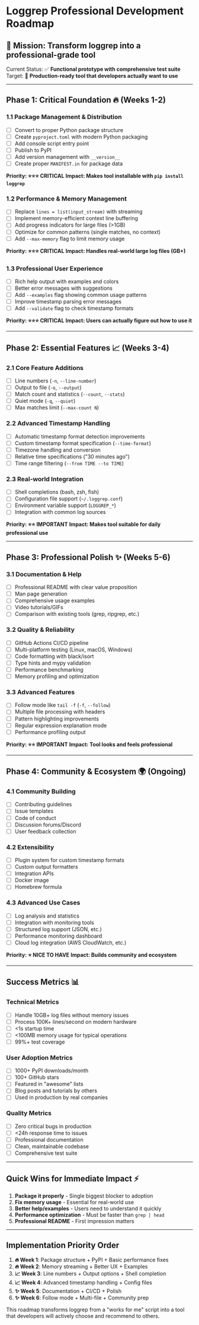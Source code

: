 # Loggrep Professional Development Roadmap

## 🎯 **Mission: Transform loggrep into a professional-grade tool**

Current Status: ✅ **Functional prototype with comprehensive test suite**
Target: 🚀 **Production-ready tool that developers actually want to use**

---

## **Phase 1: Critical Foundation** 🔥 (Weeks 1-2)

### 1.1 Package Management & Distribution
- [ ] Convert to proper Python package structure
- [ ] Create `pyproject.toml` with modern Python packaging
- [ ] Add console script entry point
- [ ] Publish to PyPI
- [ ] Add version management with `__version__`
- [ ] Create proper `MANIFEST.in` for package data

**Priority: ⭐⭐⭐ CRITICAL**
**Impact: Makes tool installable with `pip install loggrep`**

### 1.2 Performance & Memory Management
- [ ] Replace `lines = list(input_stream)` with streaming
- [ ] Implement memory-efficient context line buffering
- [ ] Add progress indicators for large files (>1GB)
- [ ] Optimize for common patterns (single matches, no context)
- [ ] Add `--max-memory` flag to limit memory usage

**Priority: ⭐⭐⭐ CRITICAL** 
**Impact: Handles real-world large log files (GB+)**

### 1.3 Professional User Experience
- [ ] Rich help output with examples and colors
- [ ] Better error messages with suggestions
- [ ] Add `--examples` flag showing common usage patterns
- [ ] Improve timestamp parsing error messages
- [ ] Add `--validate` flag to check timestamp formats

**Priority: ⭐⭐⭐ CRITICAL**
**Impact: Users can actually figure out how to use it**

---

## **Phase 2: Essential Features** 📈 (Weeks 3-4)

### 2.1 Core Feature Additions
- [ ] Line numbers (`-n`, `--line-number`)
- [ ] Output to file (`-o`, `--output`)
- [ ] Match count and statistics (`--count`, `--stats`)
- [ ] Quiet mode (`-q`, `--quiet`)
- [ ] Max matches limit (`--max-count N`)

### 2.2 Advanced Timestamp Handling
- [ ] Automatic timestamp format detection improvements
- [ ] Custom timestamp format specification (`--time-format`)
- [ ] Timezone handling and conversion
- [ ] Relative time specifications ("30 minutes ago")
- [ ] Time range filtering (`--from TIME --to TIME`)

### 2.3 Real-world Integration
- [ ] Shell completions (bash, zsh, fish)
- [ ] Configuration file support (`~/.loggrep.conf`)
- [ ] Environment variable support (`LOGGREP_*`)
- [ ] Integration with common log sources

**Priority: ⭐⭐ IMPORTANT**
**Impact: Makes tool suitable for daily professional use**

---

## **Phase 3: Professional Polish** ✨ (Weeks 5-6)

### 3.1 Documentation & Help
- [ ] Professional README with clear value proposition
- [ ] Man page generation
- [ ] Comprehensive usage examples
- [ ] Video tutorials/GIFs
- [ ] Comparison with existing tools (grep, ripgrep, etc.)

### 3.2 Quality & Reliability
- [ ] GitHub Actions CI/CD pipeline
- [ ] Multi-platform testing (Linux, macOS, Windows)
- [ ] Code formatting with black/isort
- [ ] Type hints and mypy validation
- [ ] Performance benchmarking
- [ ] Memory profiling and optimization

### 3.3 Advanced Features
- [ ] Follow mode like `tail -f` (`-f`, `--follow`)
- [ ] Multiple file processing with headers
- [ ] Pattern highlighting improvements
- [ ] Regular expression explanation mode
- [ ] Performance profiling output

**Priority: ⭐⭐ IMPORTANT**
**Impact: Tool looks and feels professional**

---

## **Phase 4: Community & Ecosystem** 🌍 (Ongoing)

### 4.1 Community Building
- [ ] Contributing guidelines
- [ ] Issue templates
- [ ] Code of conduct
- [ ] Discussion forums/Discord
- [ ] User feedback collection

### 4.2 Extensibility
- [ ] Plugin system for custom timestamp formats
- [ ] Custom output formatters
- [ ] Integration APIs
- [ ] Docker image
- [ ] Homebrew formula

### 4.3 Advanced Use Cases
- [ ] Log analysis and statistics
- [ ] Integration with monitoring tools
- [ ] Structured log support (JSON, etc.)
- [ ] Performance monitoring dashboard
- [ ] Cloud log integration (AWS CloudWatch, etc.)

**Priority: ⭐ NICE TO HAVE**
**Impact: Builds community and ecosystem**

---

## **Success Metrics** 📊

### Technical Metrics
- [ ] Handle 10GB+ log files without memory issues
- [ ] Process 100K+ lines/second on modern hardware
- [ ] <1s startup time
- [ ] <100MB memory usage for typical operations
- [ ] 99%+ test coverage

### User Adoption Metrics
- [ ] 1000+ PyPI downloads/month
- [ ] 100+ GitHub stars
- [ ] Featured in "awesome" lists
- [ ] Blog posts and tutorials by others
- [ ] Used in production by real companies

### Quality Metrics
- [ ] Zero critical bugs in production
- [ ] <24h response time to issues
- [ ] Professional documentation
- [ ] Clean, maintainable codebase
- [ ] Comprehensive test suite

---

## **Quick Wins for Immediate Impact** ⚡

1. **Package it properly** - Single biggest blocker to adoption
2. **Fix memory usage** - Essential for real-world use
3. **Better help/examples** - Users need to understand it quickly
4. **Performance optimization** - Must be faster than `grep | head`
5. **Professional README** - First impression matters

---

## **Implementation Priority Order**

1. **🔥 Week 1**: Package structure + PyPI + Basic performance fixes
2. **🔥 Week 2**: Memory streaming + Better UX + Examples  
3. **📈 Week 3**: Line numbers + Output options + Shell completion
4. **📈 Week 4**: Advanced timestamp handling + Config files
5. **✨ Week 5**: Documentation + CI/CD + Polish
6. **✨ Week 6**: Follow mode + Multi-file + Community prep

This roadmap transforms loggrep from a "works for me" script into a tool that developers will actively choose and recommend to others.